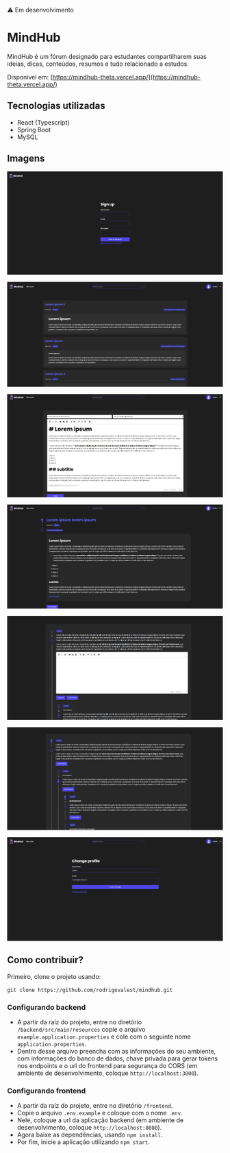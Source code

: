 ⚠️ Em desenvolvimento

# MindHub
MindHub é um fórum designado para estudantes compartilharem suas ideias, dicas, conteúdos, resumos e tudo relacionado a estudos.

Disponível em: [https://mindhub-theta.vercel.app/](https://mindhub-theta.vercel.app/)

## Tecnologias utilizadas
- React (Typescript)
- Spring Boot
- MySQL

## Imagens
![Sign up page](images/signup.png)

![Homepage](images/homepage.png)

![Create a post](images/newpost.png)

![View post](images/viewpost.png)

![Make a comment](images/comments.png)

![Comments](images/comments2.png)

![Change profile](images/changeprofile.png)

## Como contribuir?

Primeiro, clone o projeto usando:
```
git clone https://github.com/rodrigovalest/mindhub.git
```

### Configurando backend
- A partir da raíz do projeto, entre no diretório `/backend/src/main/resources` copie o arquivo `example.application.properties` e cole com o seguinte nome `application.properties`.
- Dentro desse arquivo preencha com as informações do seu ambiente, com informações do banco de dados, chave privada para gerar tokens nos endpoints e o url do frontend para segurança do CORS (em ambiente de desenvolvimento, coloque `http://localhost:3000`).

### Configurando frontend
- A partir da raíz do projeto, entre no diretório `/frontend`.
- Copie o arquivo `.env.example` e coloque com o nome `.env`.
- Nele, coloque a url da aplicação backend (em ambiente de desenvolvimento, coloque `http://localhost:8080`).
- Agora baixe as dependências, usando `npm install`.
- Por fim, inicie a aplicação utilizando `npm start`.
